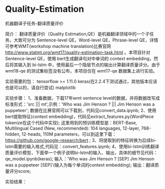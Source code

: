 # Quality-Estimation
机器翻译子任务-翻译质量评价

简介：
翻译质量评价（Quality Estimation,QE）是机器翻译领域中的一个子任务，大致可分为 Sentence-level QE，Word-level QE，Phrase-level QE，详情可参考WMT(workshop machine translation)比赛官网 http://www.statmt.org/wmt17/quality-estimation-task.html 。本项目针对 Sentence-level QE，使用 bert生成翻译句对中单词的 context embedding，然后将其输入到 bi-lstm 中，使用最后一个隐层节点的输出计算翻译质量评分。由于 wmt18-qe 的测试集标签没有公布，本项目仅在 wmt17-qe 数据集上进行实验。

实验需要的包：
tensorflow >= 1.11.0 
keras(在2.2.4下测试通过，其他版本应该也是可以的，请自行尝试)
matplotlib

实验步骤：
1、准备数据，下载17年wmt sentence level的数据，并将数据改写成标准形式：'src ||| mt',示例：'Who was Jim Henson ? ||| Jim Henson was a puppeteer';
数据在比赛官网可以下载到，代码见convert_data.ipynb;
2、使用bert提取特征(context embedding)，代码见extract_features.py(WordPiece tokenize在这个代码中实现);
这里用到的预训练模型是：BERT-Base, Multilingual Cased (New, recommended): 104 languages, 12-layer, 768-hidden, 12-heads, 110M parameters，可以到这里下载：https://github.com/google-research/bert ;
3、将提取到的特征转换为后续bi-lstm需要的输入格式,代码见：convert_features.ipynb;
4、使用bi-lstm训练翻译质量评价模型，下面举一个例子说明bi-lstm的输入、输出，具体的细节见代码：qe_model.ipynb(keras);
输入：'Who was Jim Henson ? [SEP] Jim Henson was a puppeteer [SEP]'(输入为每个单词的context embedding);
输出：翻译质量评分score;

实验结果：
